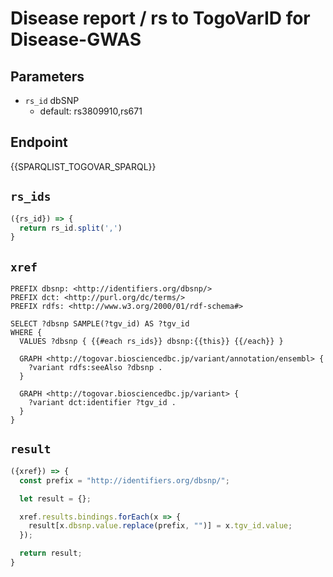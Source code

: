 # Disease report / rs to TogoVarID for Disease-GWAS

## Parameters

* `rs_id` dbSNP
  * default: rs3809910,rs671

## Endpoint

{{SPARQLIST_TOGOVAR_SPARQL}}

## `rs_ids`

```javascript
({rs_id}) => {
  return rs_id.split(',')
}
```

## `xref`

```sparql
PREFIX dbsnp: <http://identifiers.org/dbsnp/>
PREFIX dct: <http://purl.org/dc/terms/>
PREFIX rdfs: <http://www.w3.org/2000/01/rdf-schema#>

SELECT ?dbsnp SAMPLE(?tgv_id) AS ?tgv_id
WHERE {
  VALUES ?dbsnp { {{#each rs_ids}} dbsnp:{{this}} {{/each}} }

  GRAPH <http://togovar.biosciencedbc.jp/variant/annotation/ensembl> {
    ?variant rdfs:seeAlso ?dbsnp .
  }

  GRAPH <http://togovar.biosciencedbc.jp/variant> {
    ?variant dct:identifier ?tgv_id .
  }
}
```

## `result`

```javascript
({xref}) => {
  const prefix = "http://identifiers.org/dbsnp/";

  let result = {};

  xref.results.bindings.forEach(x => {
    result[x.dbsnp.value.replace(prefix, "")] = x.tgv_id.value;
  });

  return result;
}
```
